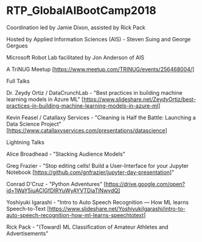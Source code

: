 # RTP_GlobalAIBootCamp2018
Coordination led by Jamie Dixon, assisted by Rick Pack

Hosted by Applied Information Sciences (AIS) - Steven Suing and George Gergues

Microsoft Robot Lab facilitated by Jon Anderson of AIS

A TriNUG Meetup [https://www.meetup.com/TRINUG/events/256468004/]

Full Talks

Dr. Zeydy Ortiz / DataCrunchLab - "Best practices in building machine learning models in Azure ML" [https://www.slideshare.net/ZeydyOrtiz/best-practices-in-building-machine-learning-models-in-azure-ml]

Kevin Feasel / Catallaxy Services - "Cleaning is Half the Battle: Launching a Data Science Project" [https://www.catallaxyservices.com/presentations/datascience]


Lightning Talks

Alice Broadhead - "Stacking Audience Models"

Greg Frazier - "Stop editing cells! Build a User-Interface for your Jupyter Notebook [https://github.com/gnfrazier/jupyter-day-presentation]"

Conrad D'Cruz - "Python Adventures" [https://drive.google.com/open?id=1WaY5iuAClGfDIRYuWyAYVTDiaTlNwvdQ]

Yoshiyuki Igarashi - "Intro to Auto Speech Recognition — How ML learns Speech-to-Text [https://www.slideshare.net/YoshiyukiIgarashi/intro-to-auto-speech-recognition-how-ml-learns-speechtotext]

Rick Pack - "(Toward) ML Classification of Amateur Athletes and Advertisements"
